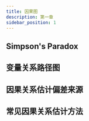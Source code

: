 ```yaml
---
title: 因果图
description: 第一章
sidebar_position: 1
---
```


## Simpson's Paradox

## 变量关系路径图

## 因果关系估计偏差来源

## 常见因果关系估计方法